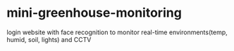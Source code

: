 # mini-greenhouse-monitoring
login website with face recognition to monitor real-time environments(temp, humid, soil, lights) and CCTV
